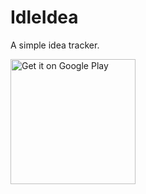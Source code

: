 # IdleIdea
A simple idea tracker.

<a href='https://play.google.com/store/apps/details?id=com.robbypark.android.idleidea&hl=en'><img alt='Get it on Google Play' src='https://play.google.com/intl/en_us/badges/images/generic/en_badge_web_generic.png' width="200px"/></a>

